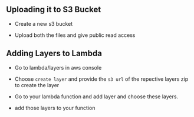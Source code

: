 ## Uploading it to S3 Bucket

- Create a new s3 bucket

- Upload both the files and give public read access 

## Adding Layers to Lambda

-  Go to lambda/layers in aws console
  
- Choose ``create layer`` and provide the ``s3 url`` of the repective layers zip to create the layer

- Go to your lambda function and add layer and choose these layers.

- add those layers to your function 
